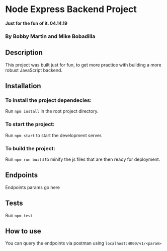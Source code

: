 # Node Express Backend Project
**Just for the fun of it. 04.14.19**

### By Bobby Martin and Mike Bobadilla

## Description
This project was built just for fun, to get more practice with building a more robust JavaScript backend.

## Installation
### To install the project dependecies:
Run `npm install` in the root project directory.

### To start the project:
Run `npm start` to start the development server.

### To build the project:
Run `npm run build` to minify the js files that are then ready for deployment.

## Endpoints
Endpoints params go here

## Tests
Run `npm test`

## How to use
You can query the endpoints via postman using `localhost:4000/v1/<param>`
